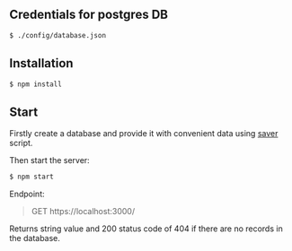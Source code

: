 ## Credentials for postgres DB

```bash
$ ./config/database.json
```

## Installation

```bash
$ npm install
```

## Start

Firstly create a database and provide it with convenient data using [saver](https://github.com/ivkazanovskiy/ether-saver-test) script.

Then start the server:

```bash
$ npm start
```

Endpoint:

> GET https://localhost:3000/

Returns string value and 200 status code of 404 if there are no records in the database.
